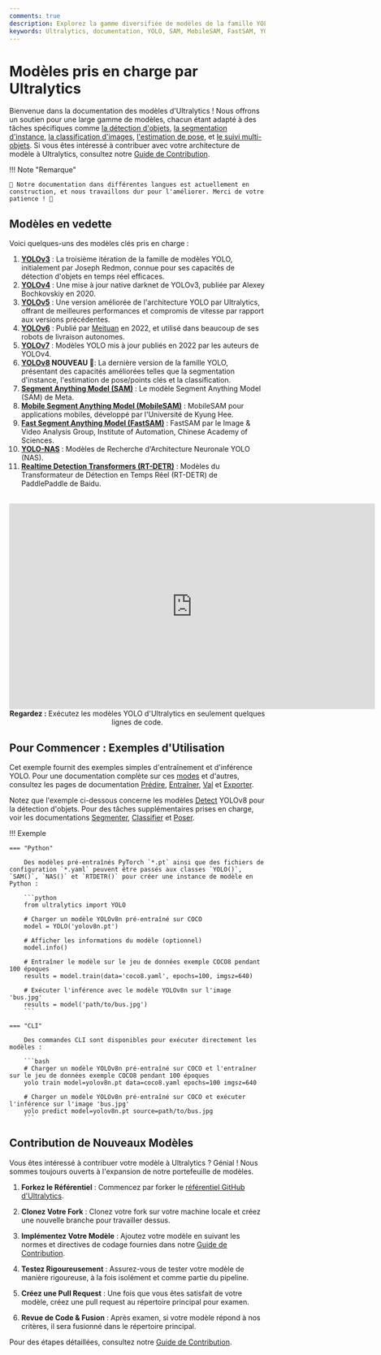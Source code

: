 ```yaml
---
comments: true
description: Explorez la gamme diversifiée de modèles de la famille YOLO, SAM, MobileSAM, FastSAM, YOLO-NAS et RT-DETR pris en charge par Ultralytics. Commencez avec des exemples pour l'utilisation CLI et Python.
keywords: Ultralytics, documentation, YOLO, SAM, MobileSAM, FastSAM, YOLO-NAS, RT-DETR, modèles, architectures, Python, CLI
---
```


# Modèles pris en charge par Ultralytics

Bienvenue dans la documentation des modèles d'Ultralytics ! Nous offrons un soutien pour une large gamme de modèles, chacun étant adapté à des tâches spécifiques comme [la détection d'objets](../tasks/detect.md), [la segmentation d'instance](../tasks/segment.md), [la classification d'images](../tasks/classify.md), [l'estimation de pose](../tasks/pose.md), et [le suivi multi-objets](../modes/track.md). Si vous êtes intéressé à contribuer avec votre architecture de modèle à Ultralytics, consultez notre [Guide de Contribution](../help/contributing.md).

!!! Note "Remarque"

    🚧 Notre documentation dans différentes langues est actuellement en construction, et nous travaillons dur pour l'améliorer. Merci de votre patience ! 🙏

## Modèles en vedette

Voici quelques-uns des modèles clés pris en charge :

1. **[YOLOv3](yolov3.md)** : La troisième itération de la famille de modèles YOLO, initialement par Joseph Redmon, connue pour ses capacités de détection d'objets en temps réel efficaces.
2. **[YOLOv4](yolov4.md)** : Une mise à jour native darknet de YOLOv3, publiée par Alexey Bochkovskiy en 2020.
3. **[YOLOv5](yolov5.md)** : Une version améliorée de l'architecture YOLO par Ultralytics, offrant de meilleures performances et compromis de vitesse par rapport aux versions précédentes.
4. **[YOLOv6](yolov6.md)** : Publié par [Meituan](https://about.meituan.com/) en 2022, et utilisé dans beaucoup de ses robots de livraison autonomes.
5. **[YOLOv7](yolov7.md)** : Modèles YOLO mis à jour publiés en 2022 par les auteurs de YOLOv4.
6. **[YOLOv8](yolov8.md) NOUVEAU 🚀**: La dernière version de la famille YOLO, présentant des capacités améliorées telles que la segmentation d'instance, l'estimation de pose/points clés et la classification.
7. **[Segment Anything Model (SAM)](sam.md)** : Le modèle Segment Anything Model (SAM) de Meta.
8. **[Mobile Segment Anything Model (MobileSAM)](mobile-sam.md)** : MobileSAM pour applications mobiles, développé par l'Université de Kyung Hee.
9. **[Fast Segment Anything Model (FastSAM)](fast-sam.md)** : FastSAM par le Image & Video Analysis Group, Institute of Automation, Chinese Academy of Sciences.
10. **[YOLO-NAS](yolo-nas.md)** : Modèles de Recherche d'Architecture Neuronale YOLO (NAS).
11. **[Realtime Detection Transformers (RT-DETR)](rtdetr.md)** : Modèles du Transformateur de Détection en Temps Réel (RT-DETR) de PaddlePaddle de Baidu.

<p align="center">
  <br>
  <iframe width="720" height="405" src="https://www.youtube.com/embed/MWq1UxqTClU?si=nHAW-lYDzrz68jR0"
    title="Lecteur vidéo YouTube" frameborder="0"
    allow="accelerometer; autoplay; clipboard-write; encrypted-media; gyroscope; picture-in-picture; web-share"
    allowfullscreen>
  </iframe>
  <br>
  <strong>Regardez :</strong> Exécutez les modèles YOLO d'Ultralytics en seulement quelques lignes de code.
</p>

## Pour Commencer : Exemples d'Utilisation

Cet exemple fournit des exemples simples d'entraînement et d'inférence YOLO. Pour une documentation complète sur ces [modes](../modes/index.md) et d'autres, consultez les pages de documentation [Prédire](../modes/predict.md), [Entraîner](../modes/train.md), [Val](../modes/val.md) et [Exporter](../modes/export.md).

Notez que l'exemple ci-dessous concerne les modèles [Detect](../tasks/detect.md) YOLOv8 pour la détection d'objets. Pour des tâches supplémentaires prises en charge, voir les documentations [Segmenter](../tasks/segment.md), [Classifier](../tasks/classify.md) et [Poser](../tasks/pose.md).

!!! Exemple

    === "Python"

        Des modèles pré-entraînés PyTorch `*.pt` ainsi que des fichiers de configuration `*.yaml` peuvent être passés aux classes `YOLO()`, `SAM()`, `NAS()` et `RTDETR()` pour créer une instance de modèle en Python :

        ```python
        from ultralytics import YOLO

        # Charger un modèle YOLOv8n pré-entraîné sur COCO
        model = YOLO('yolov8n.pt')

        # Afficher les informations du modèle (optionnel)
        model.info()

        # Entraîner le modèle sur le jeu de données exemple COCO8 pendant 100 époques
        results = model.train(data='coco8.yaml', epochs=100, imgsz=640)

        # Exécuter l'inférence avec le modèle YOLOv8n sur l'image 'bus.jpg'
        results = model('path/to/bus.jpg')
        ```

    === "CLI"

        Des commandes CLI sont disponibles pour exécuter directement les modèles :

        ```bash
        # Charger un modèle YOLOv8n pré-entraîné sur COCO et l'entraîner sur le jeu de données exemple COCO8 pendant 100 époques
        yolo train model=yolov8n.pt data=coco8.yaml epochs=100 imgsz=640

        # Charger un modèle YOLOv8n pré-entraîné sur COCO et exécuter l'inférence sur l'image 'bus.jpg'
        yolo predict model=yolov8n.pt source=path/to/bus.jpg
        ```

## Contribution de Nouveaux Modèles

Vous êtes intéressé à contribuer votre modèle à Ultralytics ? Génial ! Nous sommes toujours ouverts à l'expansion de notre portefeuille de modèles.

1. **Forkez le Référentiel** : Commencez par forker le [référentiel GitHub d'Ultralytics](https://github.com/ultralytics/ultralytics).

2. **Clonez Votre Fork** : Clonez votre fork sur votre machine locale et créez une nouvelle branche pour travailler dessus.

3. **Implémentez Votre Modèle** : Ajoutez votre modèle en suivant les normes et directives de codage fournies dans notre [Guide de Contribution](../help/contributing.md).

4. **Testez Rigoureusement** : Assurez-vous de tester votre modèle de manière rigoureuse, à la fois isolément et comme partie du pipeline.

5. **Créez une Pull Request** : Une fois que vous êtes satisfait de votre modèle, créez une pull request au répertoire principal pour examen.

6. **Revue de Code & Fusion** : Après examen, si votre modèle répond à nos critères, il sera fusionné dans le répertoire principal.

Pour des étapes détaillées, consultez notre [Guide de Contribution](../help/contributing.md).
